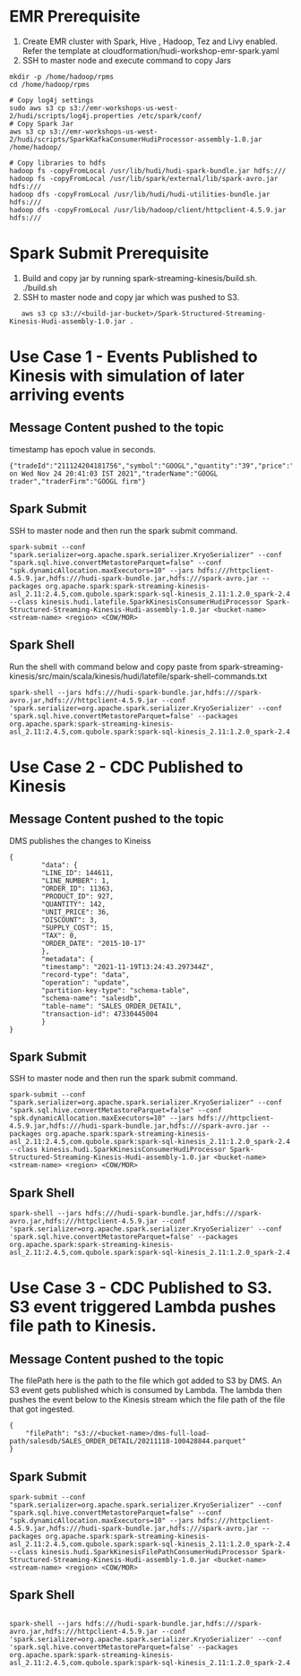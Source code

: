 
# EMR Prerequisite
1. Create EMR cluster with Spark, Hive , Hadoop, Tez and Livy enabled. Refer the template at cloudformation/hudi-workshop-emr-spark.yaml
2. SSH to master node and execute command to copy Jars 

```
mkdir -p /home/hadoop/rpms
cd /home/hadoop/rpms

# Copy log4j settings
sudo aws s3 cp s3://emr-workshops-us-west-2/hudi/scripts/log4j.properties /etc/spark/conf/
# Copy Spark Jar
aws s3 cp s3://emr-workshops-us-west-2/hudi/scripts/SparkKafkaConsumerHudiProcessor-assembly-1.0.jar /home/hadoop/

# Copy libraries to hdfs
hadoop fs -copyFromLocal /usr/lib/hudi/hudi-spark-bundle.jar hdfs:///
hadoop fs -copyFromLocal /usr/lib/spark/external/lib/spark-avro.jar hdfs:///
hadoop dfs -copyFromLocal /usr/lib/hudi/hudi-utilities-bundle.jar hdfs:///
hadoop dfs -copyFromLocal /usr/lib/hadoop/client/httpclient-4.5.9.jar hdfs:///

```
# Spark Submit Prerequisite
1. Build and copy jar by running spark-streaming-kinesis/build.sh. ./build.sh <S3-Bucket-Name>
2. SSH to master node and copy jar which was pushed to S3.
    
```
   aws s3 cp s3://<build-jar-bucket>/Spark-Structured-Streaming-Kinesis-Hudi-assembly-1.0.jar .   
```

# Use Case 1 - Events Published to Kinesis with simulation of later arriving events
## Message Content pushed to the topic
timestamp has epoch value in seconds. 

```
{"tradeId":"211124204181756","symbol":"GOOGL","quantity":"39","price":"39","timestamp":1637766663,"description":"Traded on Wed Nov 24 20:41:03 IST 2021","traderName":"GOOGL trader","traderFirm":"GOOGL firm"}

```

## Spark Submit 
SSH to master node and then run the spark submit command.

```
spark-submit --conf "spark.serializer=org.apache.spark.serializer.KryoSerializer" --conf "spark.sql.hive.convertMetastoreParquet=false" --conf "spk.dynamicAllocation.maxExecutors=10" --jars hdfs:///httpclient-4.5.9.jar,hdfs:///hudi-spark-bundle.jar,hdfs:///spark-avro.jar --packages org.apache.spark:spark-streaming-kinesis-asl_2.11:2.4.5,com.qubole.spark:spark-sql-kinesis_2.11:1.2.0_spark-2.4 --class kinesis.hudi.latefile.SparkKinesisConsumerHudiProcessor Spark-Structured-Streaming-Kinesis-Hudi-assembly-1.0.jar <bucket-name>  <stream-name> <region> <COW/MOR>

```

## Spark Shell
Run the shell with command below and copy paste from  spark-streaming-kinesis/src/main/scala/kinesis/hudi/latefile/spark-shell-commands.txt

```
spark-shell --jars hdfs:///hudi-spark-bundle.jar,hdfs:///spark-avro.jar,hdfs:///httpclient-4.5.9.jar --conf 'spark.serializer=org.apache.spark.serializer.KryoSerializer' --conf 'spark.sql.hive.convertMetastoreParquet=false' --packages org.apache.spark:spark-streaming-kinesis-asl_2.11:2.4.5,com.qubole.spark:spark-sql-kinesis_2.11:1.2.0_spark-2.4
```

# Use Case 2 - CDC Published to Kinesis
    
## Message Content pushed to the topic
DMS publishes the changes to Kineiss 
```
{
		"data": {
		"LINE_ID": 144611,
		"LINE_NUMBER": 1,
		"ORDER_ID": 11363,
		"PRODUCT_ID": 927,
		"QUANTITY": 142,
		"UNIT_PRICE": 36,
		"DISCOUNT": 3,
		"SUPPLY_COST": 15,
		"TAX": 0,
		"ORDER_DATE": "2015-10-17"
		},
		"metadata": {
		"timestamp": "2021-11-19T13:24:43.297344Z",
		"record-type": "data",
		"operation": "update",
		"partition-key-type": "schema-table",
		"schema-name": "salesdb",
		"table-name": "SALES_ORDER_DETAIL",
		"transaction-id": 47330445004
		}
} 
```

## Spark Submit 

SSH to master node and then run the spark submit command.
```
spark-submit --conf "spark.serializer=org.apache.spark.serializer.KryoSerializer" --conf "spark.sql.hive.convertMetastoreParquet=false" --conf "spk.dynamicAllocation.maxExecutors=10" --jars hdfs:///httpclient-4.5.9.jar,hdfs:///hudi-spark-bundle.jar,hdfs:///spark-avro.jar --packages org.apache.spark:spark-streaming-kinesis-asl_2.11:2.4.5,com.qubole.spark:spark-sql-kinesis_2.11:1.2.0_spark-2.4 --class kinesis.hudi.SparkKinesisConsumerHudiProcessor Spark-Structured-Streaming-Kinesis-Hudi-assembly-1.0.jar <bucket-name>  <stream-name> <region> <COW/MOR>

```
## Spark Shell

```
spark-shell --jars hdfs:///hudi-spark-bundle.jar,hdfs:///spark-avro.jar,hdfs:///httpclient-4.5.9.jar --conf 'spark.serializer=org.apache.spark.serializer.KryoSerializer' --conf 'spark.sql.hive.convertMetastoreParquet=false' --packages org.apache.spark:spark-streaming-kinesis-asl_2.11:2.4.5,com.qubole.spark:spark-sql-kinesis_2.11:1.2.0_spark-2.4

```


# Use Case 3 - CDC Published to S3. S3 event triggered Lambda pushes file path to Kinesis. 
## Message Content pushed to the topic
The filePath here is the path to the file which got added to S3 by DMS. An S3 event gets published which is consumed by Lambda. The lambda then pushes the event below to the Kinesis stream which the file path of the file that got ingested. 
```
{
    "filePath": "s3://<bucket-name>/dms-full-load-path/salesdb/SALES_ORDER_DETAIL/20211118-100428844.parquet"
}
```

## Spark Submit 
    
    
```
spark-submit --conf "spark.serializer=org.apache.spark.serializer.KryoSerializer" --conf "spark.sql.hive.convertMetastoreParquet=false" --conf "spk.dynamicAllocation.maxExecutors=10" --jars hdfs:///httpclient-4.5.9.jar,hdfs:///hudi-spark-bundle.jar,hdfs:///spark-avro.jar --packages org.apache.spark:spark-streaming-kinesis-asl_2.11:2.4.5,com.qubole.spark:spark-sql-kinesis_2.11:1.2.0_spark-2.4 --class kinesis.hudi.SparkKinesisFilePathConsumerHudiProcessor Spark-Structured-Streaming-Kinesis-Hudi-assembly-1.0.jar <bucket-name>  <stream-name> <region> <COW/MOR>
```

## Spark Shell
```

spark-shell --jars hdfs:///hudi-spark-bundle.jar,hdfs:///spark-avro.jar,hdfs:///httpclient-4.5.9.jar --conf 'spark.serializer=org.apache.spark.serializer.KryoSerializer' --conf 'spark.sql.hive.convertMetastoreParquet=false' --packages org.apache.spark:spark-streaming-kinesis-asl_2.11:2.4.5,com.qubole.spark:spark-sql-kinesis_2.11:1.2.0_spark-2.4
```
